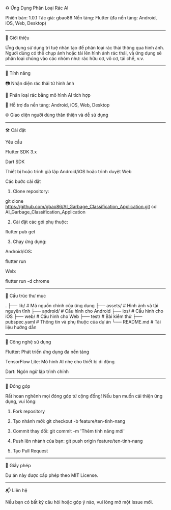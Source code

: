 ♻️ Ứng Dụng Phân Loại Rác AI

Phiên bản: 1.0.1
Tác giả: gbao86
Nền tảng: Flutter (đa nền tảng: Android, iOS, Web, Desktop)


---

📌 Giới thiệu

Ứng dụng sử dụng trí tuệ nhân tạo để phân loại rác thải thông qua hình ảnh. Người dùng có thể chụp ảnh hoặc tải lên hình ảnh rác thải, và ứng dụng sẽ phân loại chúng vào các nhóm như: rác hữu cơ, vô cơ, tái chế, v.v.


---

🚀 Tính năng

📷 Nhận diện rác thải từ hình ảnh

🧠 Phân loại rác bằng mô hình AI tích hợp

💾 Hỗ trợ đa nền tảng: Android, iOS, Web, Desktop

🌐 Giao diện người dùng thân thiện và dễ sử dụng



---

🛠️ Cài đặt

Yêu cầu

Flutter SDK 3.x

Dart SDK

Thiết bị hoặc trình giả lập Android/iOS hoặc trình duyệt Web


Các bước cài đặt

1. Clone repository:

git clone https://github.com/gbao86/AI_Garbage_Classification_Application.git
cd AI_Garbage_Classification_Application


2. Cài đặt các gói phụ thuộc:

flutter pub get


3. Chạy ứng dụng:

Android/iOS:

flutter run

Web:

flutter run -d chrome





---

📁 Cấu trúc thư mục

.
├── lib/                 # Mã nguồn chính của ứng dụng
├── assets/              # Hình ảnh và tài nguyên tĩnh
├── android/             # Cấu hình cho Android
├── ios/                 # Cấu hình cho iOS
├── web/                 # Cấu hình cho Web
├── test/                # Bài kiểm thử
├── pubspec.yaml         # Thông tin và phụ thuộc của dự án
└── README.md            # Tài liệu hướng dẫn


---

🧪 Công nghệ sử dụng

Flutter: Phát triển ứng dụng đa nền tảng

TensorFlow Lite: Mô hình AI nhẹ cho thiết bị di động

Dart: Ngôn ngữ lập trình chính


---

🤝 Đóng góp

Rất hoan nghênh mọi đóng góp từ cộng đồng! Nếu bạn muốn cải thiện ứng dụng, vui lòng:

1. Fork repository


2. Tạo nhánh mới: git checkout -b feature/ten-tinh-nang


3. Commit thay đổi: git commit -m 'Thêm tính năng mới'


4. Push lên nhánh của bạn: git push origin feature/ten-tinh-nang


5. Tạo Pull Request


---

📄 Giấy phép

Dự án này được cấp phép theo MIT License.


---

📬 Liên hệ

Nếu bạn có bất kỳ câu hỏi hoặc góp ý nào, vui lòng mở một Issue mới.

